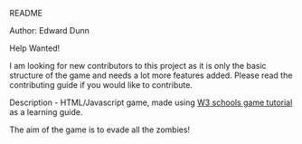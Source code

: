 README

Author: 
Edward Dunn

Help Wanted!

I am looking for new contributors to this project as it is only the basic structure of the game and needs a lot
more features added. Please read the contributing guide if you would like to contribute.

Description - HTML/Javascript game, made using [W3 schools game tutorial](http://www.w3schools.com/graphics/game_canvas.asp ) as a learning guide. 


The aim of the game is to evade all the zombies!









